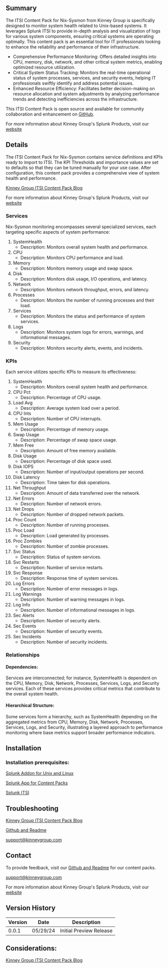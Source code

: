 ## Summary
The ITSI Content Pack for Nix-Sysmon from Kinney Group is specifically designed to monitor system health related to Unix-based systems. It leverages Splunk ITSI to provide in-depth analysis and visualization of logs for various system components, ensuring critical systems are operating optimally. This content pack is an essential tool for IT professionals looking to enhance the reliability and performance of their infrastructure.

* Comprehensive Performance Monitoring: Offers detailed insights into CPU, memory, disk, network, and other critical system metrics, enabling optimized resource utilization.
* Critical System Status Tracking: Monitors the real-time operational status of system processes, services, and security events, helping IT professionals swiftly identify and address potential issues.
* Enhanced Resource Efficiency: Facilitates better decision-making on resource allocation and system adjustments by analyzing performance trends and detecting inefficiencies across the infrastructure.

This ITSI Content Pack is open source and available for community collaboration and enhancement on [GitHub](https://www.github.com/kinneygroup).

For more information about Kinney Group's Splunk Products, visit our [website](https://atlas.presidio.com)

## Details
The ITSI Content Pack for Nix-Sysmon contains service definitions and KPIs ready to import to ITSI. The KPI Thresholds and importance values are set to defaults so that they can be tuned manually for your use case. After configuration, this content pack provides a comprehensive view of system health and performance.

[Kinney Group ITSI Content Pack Blog](https://kinneygroup.com/blog/installing-itsi-content-packs/)

For more information about Kinney Group's Splunk Products, visit our [website](https://atlas.presidio.com)

### Services
Nix-Sysmon monitoring encompasses several specialized services, each targeting specific aspects of system performance:

1. SystemHealth
    * Description: Monitors overall system health and performance.
2. CPU
    * Description: Monitors CPU performance and load.
3. Memory
    * Description: Monitors memory usage and swap space.
4. Disk
    * Description: Monitors disk usage, I/O operations, and latency.
5. Network
    * Description: Monitors network throughput, errors, and latency.
6. Processes
    * Description: Monitors the number of running processes and their load.
7. Services
    * Description: Monitors the status and performance of system services.
8. Logs
    * Description: Monitors system logs for errors, warnings, and informational messages.
9. Security
    * Description: Monitors security alerts, events, and incidents.

### KPIs
Each service utilizes specific KPIs to measure its effectiveness:

1. SystemHealth
    * Description: Monitors overall system health and performance.
2. CPU Pct
    * Description: Percentage of CPU usage.
3. Load Avg
    * Description: Average system load over a period.
4. CPU Ints
    * Description: Number of CPU interrupts.
5. Mem Usage
    * Description: Percentage of memory usage.
6. Swap Usage
    * Description: Percentage of swap space usage.
7. Mem Free
    * Description: Amount of free memory available.
8. Disk Usage
    * Description: Percentage of disk space used.
9. Disk IOPS
    * Description: Number of input/output operations per second.
10. Disk Latency
    * Description: Time taken for disk operations.
11. Net Throughput
    * Description: Amount of data transferred over the network.
12. Net Errors
    * Description: Number of network errors.
13. Net Drops
    * Description: Number of dropped network packets.
14. Proc Count
    * Description: Number of running processes.
15. Proc Load
    * Description: Load generated by processes.
16. Proc Zombies
    * Description: Number of zombie processes.
17. Svc Status
    * Description: Status of system services.
18. Svc Restarts
    * Description: Number of service restarts.
19. Svc Response
    * Description: Response time of system services.
20. Log Errors
    * Description: Number of error messages in logs.
21. Log Warnings
    * Description: Number of warning messages in logs.
22. Log Info
    * Description: Number of informational messages in logs.
23. Sec Alerts
    * Description: Number of security alerts.
24. Sec Events
    * Description: Number of security events.
25. Sec Incidents
    * Description: Number of security incidents.

### Relationships
#### Dependencies:
Services are interconnected; for instance, SystemHealth is dependent on the CPU, Memory, Disk, Network, Processes, Services, Logs, and Security services. Each of these services provides critical metrics that contribute to the overall system health.

#### Hierarchical Structure:
Some services form a hierarchy, such as SystemHealth depending on the aggregated metrics from CPU, Memory, Disk, Network, Processes, Services, Logs, and Security, illustrating a layered approach to performance monitoring where base metrics support broader performance indicators.

## Installation

### Installation prerequisites:

[Splunk Addon for Unix and Linux](https://splunkbase.splunk.com/app/833/)

[Splunk App for Content Packs](https://splunkbase.splunk.com/app/5391)

[Splunk ITSI](https://www.splunk.com/en_us/products/it-service-intelligence.html)

## Troubleshooting

[Kinney Group ITSI Content Pack Blog](https://kinneygroup.com/blog/installing-itsi-content-packs/)

[Github and Readme](https://www.github.com/kinneygroup)

support@kinneygroup.com

## Contact

To provide feedback, visit our [Github and Readme](https://www.github.com/kinneygroup) for our content packs.

support@kinneygroup.com

For more information about Kinney Group's Splunk Products, visit our [website](https://atlas.presidio.com)

## Version History

| Version | Date  | Description                |
|---------|-------|----------------------------|
| 0.0.1   | 05/29/24 | Initial Preview Release    |

## Considerations:

[Kinney Group ITSI Content Pack Blog](https://kinneygroup.com/blog/installing-itsi-content-packs/)
